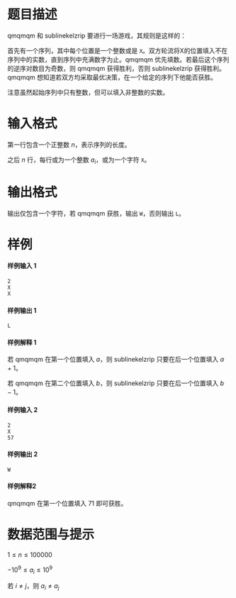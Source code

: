 
# 题目描述

qmqmqm 和 sublinekelzrip 要进行一场游戏，其规则是这样的：

首先有一个序列，其中每个位置是一个整数或是 `X`。双方轮流将X的位置填入不在序列中的实数，直到序列中充满数字为止。qmqmqm 优先填数。若最后这个序列的逆序对数目为奇数，则 qmqmqm 获得胜利，否则 sublinekelzrip 获得胜利。qmqmqm 想知道若双方均采取最优决策，在一个给定的序列下他能否获胜。

注意虽然起始序列中只有整数，但可以填入非整数的实数。


# 输入格式

第一行包含一个正整数 $n$，表示序列的长度。

之后 $n$ 行，每行或为一个整数 $a_i$，或为一个字符 `X`。

# 输出格式

输出仅包含一个字符，若 qmqmqm 获胜，输出 `W`，否则输出 `L`。

# 样例

#### 样例输入 1
```plain
2
X
X
```

#### 样例输出 1
```plain
L
```

#### 样例解释 1
若 qmqmqm 在第一个位置填入 $a$，则 sublinekelzrip 只要在后一个位置填入 $a+1$。

若 qmqmqm 在第二个位置填入 $b$，则 sublinekelzrip 只要在后一个位置填入 $b-1$。

#### 样例输入 2
```plain
2
X
57
```

#### 样例输出 2
```plain
W
```

#### 样例解释2
qmqmqm 在第一个位置填入 $71$ 即可获胜。

# 数据范围与提示

$1 \leq n \leq 100000$

$-10^9 \leq a_i \leq 10^9$

若 $i \neq j$，则 $a_i \neq a_j$

